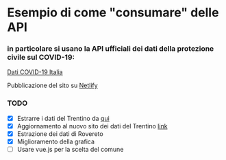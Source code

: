 # Esempio di come "consumare" delle API
### in particolare si usano la API ufficiali dei dati della protezione civile sul COVID-19:

[Dati COVID-19 Italia](https://github.com/pcm-dpc/COVID-19)

Pubblicazione del sito su [Netlify](https://covid-19-italia-trentino.netlify.com)

### TODO

 - [x] Estrarre i dati del Trentino da [qui](https://datawrapper.dwcdn.net/57bYc/7/)
 - [x] Aggiornamento al nuovo sito dei dati del Trentino [link](https://covid19trentino.fbk.eu/)
 - [x] Estrazione dei dati di Rovereto
 - [x] Miglioramento della grafica
 - [ ] Usare vue.js per la scelta del comune
